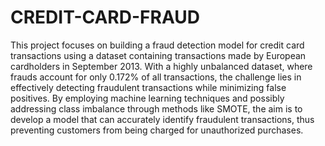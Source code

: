 # CREDIT-CARD-FRAUD

This project focuses on building a fraud detection model for credit card transactions using a dataset containing transactions made by European cardholders in September 2013. With a highly unbalanced dataset, where frauds account for only 0.172% of all transactions, the challenge lies in effectively detecting fraudulent transactions while minimizing false positives. By employing machine learning techniques and possibly addressing class imbalance through methods like SMOTE, the aim is to develop a model that can accurately identify fraudulent transactions, thus preventing customers from being charged for unauthorized purchases.
